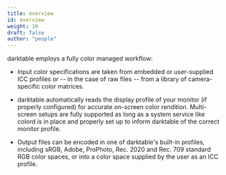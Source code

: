 ```yaml
---
title: overview
id: overview
weight: 10
draft: false
author: "people"
---
```


 darktable employs a fully color managed workflow:

- Input color specifications are taken from embedded or user-supplied ICC profiles or -- in the case of raw files -- from a library of camera-specific color matrices.

- darktable automatically reads the display profile of your monitor (if properly configured) for accurate on-screen color rendition. Multi-screen setups are fully supported as long as a system service like colord is in place and properly set up to inform darktable of the correct monitor profile.

- Output files can be encoded in one of darktable's built-in profiles, including sRGB, Adobe, ProPhoto, Rec. 2020 and Rec. 709 standard RGB color spaces, or into a color space supplied by the user as an ICC profile.
